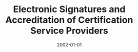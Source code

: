 ---
title: "Electronic Signatures and Accreditation of Certification Service Providers"
collection: publications
category: theses
date: 2002-01-01
venue: 'MSc Thesis. Postgraduate Program In Information Systems. Athens University of Economic and Business.'
citation: 'Panagiotis Grontas. Electronic Signatures and Accreditation of Certification Service Providers. Athens 2002.'
excerpt: ' This thesis examines electronic signatures from both technical and legal perspectives. It highlights how digital signatures, supported by cryptography and certification authorities, are the most reliable technology for authenticating electronic transactions. However, effective use requires strong legal and regulatory frameworks, which vary internationally. The study compares different global approaches, with a focus on the European Union’s directive, and concludes that both robust technology and clear regulation are essential for secure and valid electronic transactions'
---